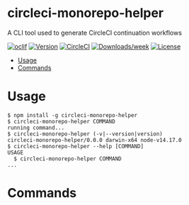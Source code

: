 circleci-monorepo-helper
========================

A CLI tool used to generate CircleCI continuation workflows

[![oclif](https://img.shields.io/badge/cli-oclif-brightgreen.svg)](https://oclif.io)
[![Version](https://img.shields.io/npm/v/circleci-monorepo-helper.svg)](https://npmjs.org/package/circleci-monorepo-helper)
[![CircleCI](https://circleci.com/gh/blimmer/circleci-monorepo-helper/tree/master.svg?style=shield)](https://circleci.com/gh/blimmer/circleci-monorepo-helper/tree/master)
[![Downloads/week](https://img.shields.io/npm/dw/circleci-monorepo-helper.svg)](https://npmjs.org/package/circleci-monorepo-helper)
[![License](https://img.shields.io/npm/l/circleci-monorepo-helper.svg)](https://github.com/blimmer/circleci-monorepo-helper/blob/master/package.json)

<!-- toc -->
* [Usage](#usage)
* [Commands](#commands)
<!-- tocstop -->
# Usage
<!-- usage -->
```sh-session
$ npm install -g circleci-monorepo-helper
$ circleci-monorepo-helper COMMAND
running command...
$ circleci-monorepo-helper (-v|--version|version)
circleci-monorepo-helper/0.0.0 darwin-x64 node-v14.17.0
$ circleci-monorepo-helper --help [COMMAND]
USAGE
  $ circleci-monorepo-helper COMMAND
...
```
<!-- usagestop -->
# Commands
<!-- commands -->

<!-- commandsstop -->

